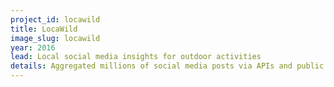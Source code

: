 ```yaml
---
project_id: locawild
title: LocaWild
image_slug: locawild
year: 2016
lead: Local social media insights for outdoor activities
details: Aggregated millions of social media posts via APIs and public data, then designed algorithms to sort, categorize, and filter the content for the application. Designed and implemented redux state tree in React Native app, and connected it to a Rails API via oAuth and a custom token authentication strategy.
---
```


